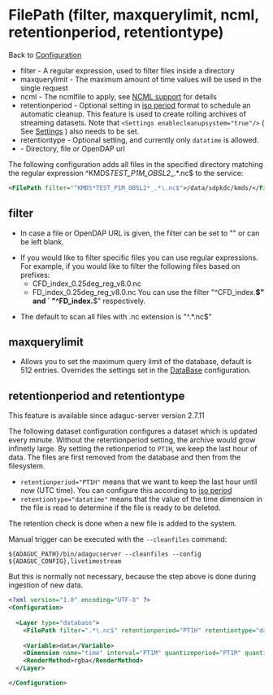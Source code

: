 FilePath (filter, maxquerylimit, ncml, retentionperiod, retentiontype) <value>
====================================================

Back to [Configuration](./Configuration.md)

-   filter - A regular expression, used to filter files inside a
    directory
-   maxquerylimit - The maximum amount of time values will be used in
    the single request
-   ncml - The ncmlfile to apply, see [NCML support](../info/ncml.md) for
    details
-   retentionperiod - Optional setting in [iso period](../info/ISO8601.md) format to schedule an automatic cleanup. This feature is used to create rolling archives of streaming datasets. Note that `<Settings enablecleanupsystem="true"/>` ( See [Settings](./Settings.md) ) also needs to be set.
-   retentiontype - Optional setting, and currently only `datatime` is allowed.
-   <value> - Directory, file or OpenDAP url

The following configuration adds all files in the specified directory
matching the regular expression ^KMDS*TEST_P1M_OBSL2*_.*\.nc$ to
the service:
```xml
<FilePath filter="^KMDS*TEST_P1M_OBSL2*_.*\.nc$">/data/sdpkdc/kmds/</FilePath>
```

filter
------

-   In case a file or OpenDAP URL is given, the filter can be set to ""
    or can be left blank.

<!-- -->

-   If you would like to filter specific files you can use regular
    expressions.
    For example, if you would like to filter the following files based
    on prefixes:
    -   CFD_index_0.25deg_reg_v8.0.nc
    -   FD_index_0.25deg_reg_v8.0.nc
        You can use the filter "^CFD_index.**\$" and
  `      "^FD_index.**\$" respectively.

<!-- -->

-   The default to scan all files with .nc extension is "^.*\.nc$"

maxquerylimit
-------------

-   Allows you to set the maximum query limit of the database, default
    is 512 entries. Overrides the settings set in the [DataBase](DataBase.md)
    configuration.



retentionperiod and retentiontype 
--------------

This feature is available since adaguc-server version 2.7.11

The following dataset configuration configures a dataset which is updated every minute. Without the retentionperiod setting, the archive would grow infinetly large. By setting the retionperiod to `PT1H`, we keep the last hour of data. The files are first removed from the database and then from the filesystem.

- `retentionperiod="PT1H"` means that we want to keep the last hour until now (UTC time). You can configure this according to [iso period](../info/ISO8601.md)
- `retentiontype="datatime"` means that the value of the time dimension in the file is read to determine if the file is ready to be deleted.

The retention check is done when a new file is added to the system. 

Manual trigger can be executed with the `--cleanfiles` command:
```
${ADAGUC_PATH}/bin/adagucserver --cleanfiles --config ${ADAGUC_CONFIG},livetimestream
```
But this is normally not necessary, because the step above is done during ingestion of new data.


```xml
<?xml version="1.0" encoding="UTF-8" ?>
<Configuration>
  
  <Layer type="database">
    <FilePath filter=".*\.nc$" retentionperiod="PT1H" retentiontype="datatime">/data/adaguc-data/livetimestream/</FilePath>
    
    <Variable>data</Variable>
    <Dimension name="time" interval="PT1M" quantizeperiod="PT1M" quantizemethod="low" >time</Dimension>
    <RenderMethod>rgba</RenderMethod>
  </Layer>

</Configuration>
```
